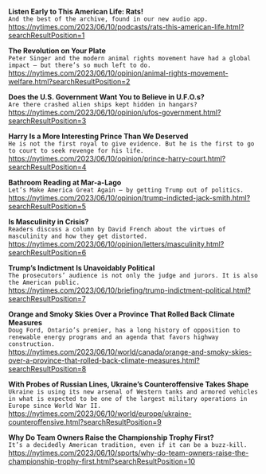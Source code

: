 **Listen Early to This American Life: Rats!**\
`And the best of the archive, found in our new audio app.`\
https://nytimes.com/2023/06/10/podcasts/rats-this-american-life.html?searchResultPosition=1

**The Revolution on Your Plate**\
`Peter Singer and the modern animal rights movement have had a global impact — but there’s so much left to do.`\
https://nytimes.com/2023/06/10/opinion/animal-rights-movement-welfare.html?searchResultPosition=2

**Does the U.S. Government Want You to Believe in U.F.O.s?**\
`Are there crashed alien ships kept hidden in hangars?`\
https://nytimes.com/2023/06/10/opinion/ufos-government.html?searchResultPosition=3

**Harry Is a More Interesting Prince Than We Deserved**\
`He is not the first royal to give evidence. But he is the first to go to court to seek revenge for his life.`\
https://nytimes.com/2023/06/10/opinion/prince-harry-court.html?searchResultPosition=4

**Bathroom Reading at Mar-a-Lago**\
`Let’s Make America Great Again — by getting Trump out of politics.`\
https://nytimes.com/2023/06/10/opinion/trump-indicted-jack-smith.html?searchResultPosition=5

**Is Masculinity in Crisis?**\
`Readers discuss a column by David French about the virtues of masculinity and how they get distorted.`\
https://nytimes.com/2023/06/10/opinion/letters/masculinity.html?searchResultPosition=6

**Trump’s Indictment Is Unavoidably Political**\
`The prosecutors’ audience is not only the judge and jurors. It is also the American public.`\
https://nytimes.com/2023/06/10/briefing/trump-indictment-political.html?searchResultPosition=7

**Orange and Smoky Skies Over a Province That Rolled Back Climate Measures**\
`Doug Ford, Ontario’s premier, has a long history of opposition to renewable energy programs and an agenda that favors highway construction.`\
https://nytimes.com/2023/06/10/world/canada/orange-and-smoky-skies-over-a-province-that-rolled-back-climate-measures.html?searchResultPosition=8

**With Probes of Russian Lines, Ukraine’s Counteroffensive Takes Shape**\
`Ukraine is using its new arsenal of Western tanks and armored vehicles in what is expected to be one of the largest military operations in Europe since World War II.`\
https://nytimes.com/2023/06/10/world/europe/ukraine-counteroffensive.html?searchResultPosition=9

**Why Do Team Owners Raise the Championship Trophy First?**\
`It’s a decidedly American tradition, even if it can be a buzz-kill.`\
https://nytimes.com/2023/06/10/sports/why-do-team-owners-raise-the-championship-trophy-first.html?searchResultPosition=10

